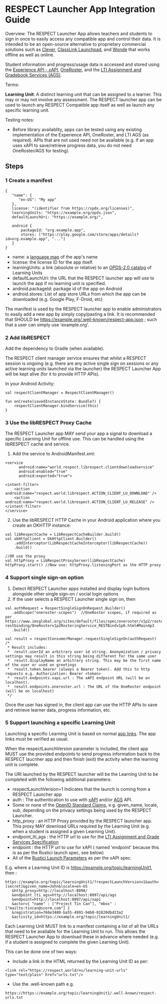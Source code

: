 # RESPECT Launcher App Integration Guide

Overview: The RESPECT Launcher App allows teachers and students to sign in once to easily access any compatible app and control their data. It
is intended to be an open-source alternative to proprietary commercial solutions such as [Clever](https://clever.com), 
[ClassLink Launchpad](https://play.google.com/store/apps/details?id=com.classlink.launchpad.android&hl=en), and [Wonde](https://wonde.com/) that
works offline as well as online.

Student information and progress/usage data is accessed and stored using the [Experience API - xAPI](https://www.xapi.com), 
[OneRoster](https://www.1edtech.org/standards/oneroster), and the [LTI Assignment and Gradebook Services (AGS)](https://www.imsglobal.org/spec/lti-ags/v2p0).

Terms:

__Learning Unit__: A distinct learning unit that can be assigned to a learner. This may or may not involve any assessment. The RESPECT 
launcher app can be used to launch any RESPECT Compatible app itself as well as launch any specific learning unit.

Testing notes:

* Before library availablity, apps can be tested using any existing implementation of the Experience API, OneRoster, and LTI AGS (as required). APIs 
  that are not used need not be available (e.g. if an app uses xAPI to save/retrieve progress data, you do not need OneRoster/AGS for testing).

## Steps

### 1 Create a manifest
```
{
   "name": {
      "en-US": "My app"
   },
   license: "(identifier from https://spdx.org/licenses)",
   learningUnits: "https://example.org/opds.json",
   defaultLaunchUri: "https://example.org/",

   android {
       packageId: "org.example.app",
       stores: ["https://play.google.com/store/apps/details?id=org.example.app", "..."]
   }
}
```

* name: a [language map](https://github.com/adlnet/xAPI-Spec/blob/master/xAPI-Data.md#42-language-maps) of the app's name
* license: the license ID for the app itself.
* learningUnits: a link (absolute or relative) to an [OPDS-2.0 catalog](https://drafts.opds.io/opds-2.0.html) of Learning Units
* defaultLaunchUri: the URL that the RESPECT launcher app will use to launch the app if no learning unit is specified.
* android.packageId: package id of the app on Android
* android.stores: List of app store URLs from which the app can be downloaded (e.g. Google Play, F-Droid, etc)

The manifest is used by the RESPECT launcher app to enable administrators to easily add a new app by simply copy/pasting a link. It is
recommended that SHOULD be https://example.org/.well-known/respect-app.json ; such that a user can simply use 'example.org'.

### 2 Add libRESPECT

Add the dependency to Gradle (when available).

The RESPECT client manager service ensures that whilst a RESPECT session is ongoing (e.g. there are any active single sign
on sessions or any active learning units launched via the launcher) the RESPECT Launcher App will be kept alive (for it to provide
HTTP APIs).

In your Android Activity:

```
val respectClientManager = RespectClientManager()

fun onCreate(savedInstanceState: Bundle?) {
    respectClientManager.bindService(this)
}
```

### 3 Use the libRESPECT Proxy Cache

The RESPECT Launcher app MAY send your app a signal to download a specific Learning Unit for offline use. This
can be handled using the libRESPECT cache and service. 

1) Add the service to AndroidManifest.xml:
```
<service
      android:name="world.respect.librespect.clientdownloadservice"
      android:enabled="true"
      android:exported="true">

<intent-filter>
    <action android:name="respect.world.librespect.ACTION_CLIENT_LU_DOWNLOAD" />
    <action android:name="respect.world.librespect.ACTION_CLIENT_LU_RELEASE" />
</intent-filter>
</service>
```

2) Use the libRESPECT HTTP Cache in your Android application where you create an OKHTTP instance:

```
val libRespectCache = LibRespectCacheBuilder.build()
val okHttpClient = OkHttpClient.Builder()
    .addInterceptor(LibRespectCacheInterceptor(libRespectCache))
    .build()

//OR use the proxy
val httpProxy = LibRespectProxyServer(libRespectCache)
httpProxy.start() //Now use: httpProxy.listeningPort as the HTTP proxy
```

### 4 Support single sign-on option

1) Detect RESPECT Launcher apps installed and display login buttons alongside other single sign-on / social login options
2) If the user selects a RESPECT Launcher single sign on, then
```
val authRequest = RespectSingleSignOnRequest.Builder()
   .addScope("oneroster-scopes")  //OneRoster scopes, if required as per https://www.imsglobal.org/sites/default/files/spec/oneroster/v1p2/rostering-restbinding/OneRosterv1p2RosteringService_RESTBindv1p0.html#Main4p3
   .build()

val result = respectConsumerManager.requestSingleSignOn(authRequest)
/*
 * Result includes:
 *  result.userId an arbitrary user id string. Anonymization / privacy settings may result in this string being different for the same user
 *  result.displayName an arbitrary string. This may be the first name of the user or used on greetings
 *  result.token.bearer (always a Bearer token). Add this to http requests e.g. Authorization: Bearer <token>
 *  result.endpoints.xapi.url : The xAPI endpoint URL (will be on localhost).
 *  result.endpoints.oneroster.url : The URL of the OneRoster endpoint (will be on localhost)
 */  
```  

Once the user has signed in, the client app can use the HTTP APIs to save and retrieve learner data, progress information, etc.

### 5 Support launching a specific Learning Unit

Launching a specific Learning Unit is based on normal [app links](https://developer.android.com/training/app-links). The app links must be verified as usual.

When the respectLaunchVersion parameter is included, the client app MUST use the provided endpoints to send progress information back to the RESPECT
laucnher app and then finish (exit) the activity when the learning unit is complete.

The URI launched by the RESPECT launcher will be the Learning Unit to be completed with the following additional parameters:
* respectLaunchVersion=1 Indicates that the launch is coming from a RESPECT Launcher app
* auth : The authentication to use with [xAPI](https://www.xapi.com) and/or [AGS](https://www.imsglobal.org/spec/lti-ags/v2p0/) API. 
* Some or none of the [OpenID Standard Claims](https://openid.net/specs/openid-connect-core-1_0.html#StandardClaims), e.g. given_name, locale, sub,
  depending on the privacy settings being used by the RESPECT Launcher.
* http_proxy : an HTTP Proxy provided by the RESPECT launcher app. This proxy MAY download URLs required by the Learning Unit (e.g. when a student is
  assigned a given Learning Unit).   
* endpoint_lti_ags : the HTTP url to use for the [LTI Assignment and Grade Services Specification](https://www.imsglobal.org/spec/lti-ags/v2p0/)
* endpoint : the HTTP url to use for xAPI ( named 'endpoint' because this is as per the Rustici launch spec, see below)
* All of the [Rustici Launch Parameters](https://github.com/RusticiSoftware/launch/blob/master/lms_lrs.md) as per the xAPI spec.

E.g. where a Learning Unit ID is https://example.org/topic/learningUnit1, then :
```
https://example.org/topic/learningUnit1/?respectLaunchVersion=1&auth=[secret]&given_name=John&locale=en-US
   &http_proxy=http://localhost:8098/
   &endpoint_lti_ags=http://localhost:8097/api/ags
   &endpoint=http://localhost:8097/api/xapi
   &actor={ "name" : ["Project Tin Can"], "mbox" : ["mailto:tincan@scorm.com"] }   
   &registration=760e3480-ba55-4991-94b0-01820dbd23a2   
   &activity_id=https://example.org/topic/learningUnit1/
```
Each Learning Unit MUST link to a manifest containing a list of all the URLs that need to be available for the Learning Unit
to run. This allows the RESPECT Launcher App to download these in advance where needed (e.g. if a student is assigned to
complete the given Learning Unit).

This can be done one of two ways:

* Include a link in the HTML returned by the Learning Unit ID as per:
```
<link rel="https://respect.world/ns/learning-unit-urls" type="text/plain" href="urls.txt"/>
```
* Use the .well-known path e.g.
```
https://https://example.org/topic/learningUnit1/.well-known/respect-urls.txt
```
